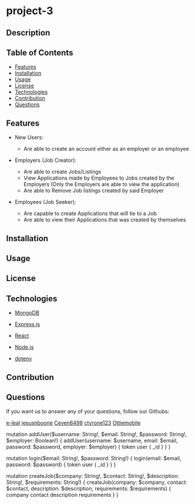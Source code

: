 # project-3

## Description



## Table of Contents

  * [Features](#features)
  * [Installation](#installation)
  * [Usage](#usage)
  * [License](#license)
  * [Technologies](#technologies)
  * [Contribution](#contribution)
  * [Questions](#questions) 

## Features

* New Users:
  * Are able to create an account either as an employer or an employee

* Employers (Job Creator):
  * Are able to create Jobs/Listings
  * View Applications made by Employees to Jobs created by the Employers (Only the Employers are able to view the application)
  * Are able to Remove Job listings created by said Employer

* Employees (Job Seeker):
  * Are capable to create Applications that will tie to a Job
  * Are able to view their Applications that was created by themselves


## Installation


## Usage


## License


## Technologies

* [MongoDB](https://www.npmjs.com/package/mongodb)

* [Express.js](https://www.npmjs.com/package/express)

* [React](https://www.npmjs.com/package/react)

* [Node.js](https://www.npmjs.com/package/node)

* [dotenv](https://www.npmjs.com/package/dotenv)

## Contribution


## Questions

If you want us to answer any of your questions, follow our Githubs:

[e-leal](https://github.com/e-leal)
[jesusnboone](https://github.com/jesusnboone)
[Ceven8498](https://github.com/Ceven8498)
[ctyrone123](https://github.com/ctyrone123)
[Ottiemobile](https://github.com/Ottiemobile)




mutation addUser($username: String!, $email: String!, $password: String!, $employer: Boolean!) {
  addUser(username: $username, email: $email, password: $password, employer: $employer) {
    token
    user {
      _id
    }
  }
}

mutation login($email: String!, $password: String!) {
  login(email: $email, password: $password) {
    token
    user {
      _id
    }
  }
}

mutation createJob($company: String!, $contact: String!, $description: String!, $requirements: String!) {
  createJob(company: $company, contact: $contact, description: $description, requirements: $requirements) {
    	company
    	contact
    	description
    	requirements
    }
}
